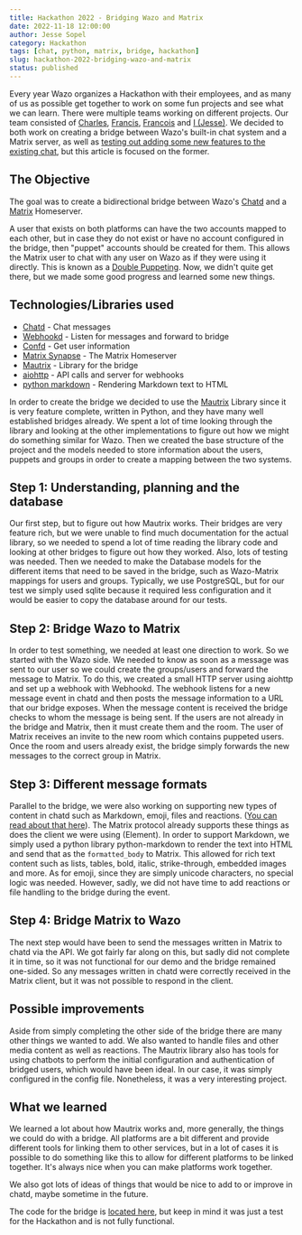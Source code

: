 ```yaml
---
title: Hackathon 2022 - Bridging Wazo and Matrix
date: 2022-11-18 12:00:00
author: Jesse Sopel
category: Hackathon
tags: [chat, python, matrix, bridge, hackathon]
slug: hackathon-2022-bridging-wazo-and-matrix
status: published
---
```


Every year Wazo organizes a Hackathon with their employees, and as many of us as possible get together to work on some fun projects and see what we can learn.
There were multiple teams working on different projects. Our team consisted of [Charles](https://github.com/DrPyser), [Francis](https://github.com/chartrandf), [Francois](https://github.com/fblackburn1) and [I (Jesse)](https://github.com/sopelj).
We decided to both work on creating a bridge between Wazo's built-in chat system and a Matrix server, as well as [testing out adding some new features to the existing chat](https://wazo-platform.org/blog/hackaton-2022-building-group-chat-with-wazo), but this article is focused on the former.

<!-- truncate -->

## The Objective

The goal was to create a bidirectional bridge between Wazo's [Chatd](https://wazo-platform.org/documentation/overview/chat.html) and a [Matrix](https://matrix.org/) Homeserver.

A user that exists on both platforms can have the two accounts mapped to each other, but in case they do not exist or have no account configured in the bridge, then "puppet" accounts should be created for them. This allows the Matrix user to chat with any user on Wazo as if they were using it directly. This is known as a [Double Puppeting](https://matrix.org/docs/guides/types-of-bridging#double-puppeted-bridge). Now, we didn't quite get there, but we made some good progress and learned some new things.

## Technologies/Libraries used

- [Chatd](https://wazo-platform.org/documentation/overview/chat.html) - Chat messages
- [Webhookd](https://wazo-platform.org/documentation/overview/webhook.html) - Listen for messages and forward to bridge
- [Confd](https://wazo-platform.org/documentation/overview/configuration.html) - Get user information
- [Matrix Synapse](https://github.com/matrix-org/synapse) - The Matrix Homeserver
- [Mautrix](https://github.com/mautrix/python) - Library for the bridge
- [aiohttp](https://docs.aiohttp.org/en/stable/) - API calls and server for webhooks
- [python markdown](https://python-markdown.github.io/) - Rendering Markdown text to HTML

In order to create the bridge we decided to use the [Mautrix](https://github.com/mautrix/python) Library since it is very feature complete, written in Python, and they have many well established bridges already. We spent a lot of time looking through the library and looking at the other implementations to figure out how we might do something similar for Wazo. Then we created the base structure of the project and the models needed to store information about the users, puppets and groups in order to create a mapping between the two systems.

## Step 1: Understanding, planning and the database

Our first step, but to figure out how Mautrix works. Their bridges are very feature rich, but we were unable to find much documentation for the actual library, so we needed to spend a lot of time reading the library code and looking at other bridges to figure out how they worked. Also, lots of testing was needed. Then we needed to make the Database models for the different items that need to be saved in the bridge, such as Wazo-Matrix mappings for users and groups. Typically, we use PostgreSQL, but for our test we simply used sqlite because it required less configuration and it would be easier to copy the database around for our tests.

## Step 2: Bridge Wazo to Matrix

In order to test something, we needed at least one direction to work. So we started with the Wazo side. We needed to know as soon as a message was sent to our user so we could create the groups/users and forward the message to Matrix. To do this, we created a small HTTP server using aiohttp and set up a webhook with Webhookd. The webhook listens for a new message event in chatd and then posts the message information to a URL that our bridge exposes. When the message content is received the bridge checks to whom the message is being sent. If the users are not already in the bridge and Matrix, then it must create them and the room. The user of Matrix receives an invite to the new room which contains puppeted users. Once the room and users already exist, the bridge simply forwards the new messages to the correct group in Matrix.

## Step 3: Different message formats

Parallel to the bridge, we were also working on supporting new types of content in chatd such as Markdown, emoji, files and reactions. ([You can read about that here](https://wazo-platform.org/blog/hackaton-2022-building-group-chat-with-wazo)). The Matrix protocol already supports these things as does the client we were using (Element). In order to support Markdown, we simply used a python library python-markdown to render the text into HTML and send that as the `formatted_body` to Matrix. This allowed for rich text content such as lists, tables, bold, italic, strike-through, embedded images and more. As for emoji, since they are simply unicode characters, no special logic was needed. However, sadly, we did not have time to add reactions or file handling to the bridge during the event.

## Step 4: Bridge Matrix to Wazo

The next step would have been to send the messages written in Matrix to chatd via the API. We got fairly far along on this, but sadly did not complete it in time, so it was not functional for our demo and the bridge remained one-sided. So any messages written in chatd were correctly received in the Matrix client, but it was not possible to respond in the client.

## Possible improvements

Aside from simply completing the other side of the bridge there are many other things we wanted to add. We also wanted to handle files and other media content as well as reactions. The Mautrix library also has tools for using chatbots to perform the initial configuration and authentication of bridged users, which would have been ideal. In our case, it was simply configured in the config file.
Nonetheless, it was a very interesting project.

## What we learned

We learned a lot about how Mautrix works and, more generally, the things we could do with a bridge. All platforms are a bit different and provide different tools for linking them to other services, but in a lot of cases it is possible to do something like this to allow for different platforms to be linked together. It's always nice when you can make platforms work together.

We also got lots of ideas of things that would be nice to add to or improve in chatd, maybe sometime in the future.

The code for the bridge is [located here](https://github.com/wazo-platform/hackathon-2022-mautrix-wazo), but keep in mind it was just a test for the Hackathon and is not fully functional.
